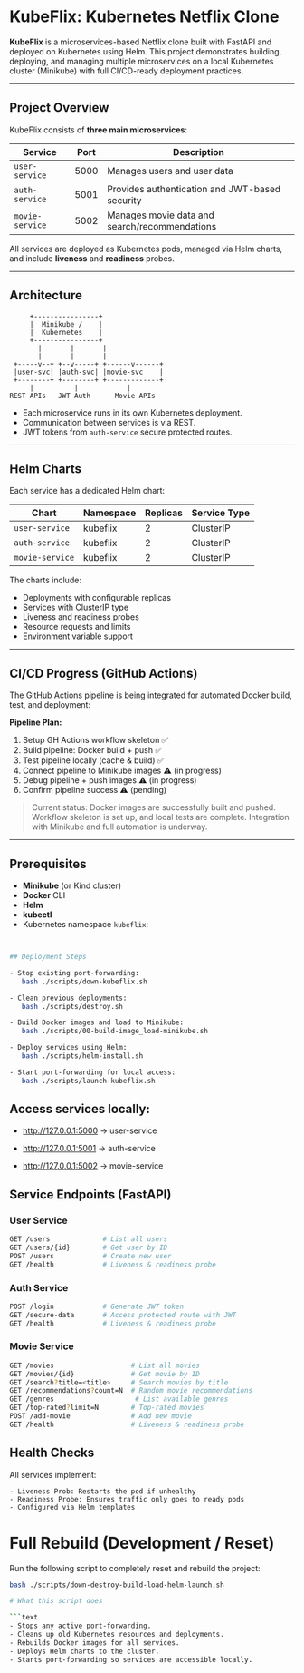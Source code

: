 # KubeFlix: Kubernetes Netflix Clone

**KubeFlix** is a microservices-based Netflix clone built with FastAPI and deployed on Kubernetes using Helm. This project demonstrates building, deploying, and managing multiple microservices on a local Kubernetes cluster (Minikube) with full CI/CD-ready deployment practices.

---

## Project Overview

KubeFlix consists of **three main microservices**:

| Service       | Port | Description                                      |
|---------------|------|--------------------------------------------------|
| `user-service`| 5000 | Manages users and user data                      |
| `auth-service`| 5001 | Provides authentication and JWT-based security |
| `movie-service`| 5002 | Manages movie data and search/recommendations  |

All services are deployed as Kubernetes pods, managed via Helm charts, and include **liveness** and **readiness** probes.

---

## Architecture

         +----------------+
         |  Minikube /    |
         |  Kubernetes    |
         +----------------+
           |       |       |
           |       |       |
     +-----v--+ +--v-----+ +------v------+
     |user-svc| |auth-svc| |movie-svc    |
     +--------+ +--------+ +-------------+
         |          |            |
    REST APIs   JWT Auth      Movie APIs


- Each microservice runs in its own Kubernetes deployment.
- Communication between services is via REST.
- JWT tokens from `auth-service` secure protected routes.

---

## Helm Charts

Each service has a dedicated Helm chart:

| Chart             | Namespace | Replicas | Service Type |
|------------------|-----------|----------|--------------|
| `user-service`    | kubeflix  | 2        | ClusterIP    |
| `auth-service`    | kubeflix  | 2        | ClusterIP    |
| `movie-service`   | kubeflix  | 2        | ClusterIP    |

The charts include:
- Deployments with configurable replicas
- Services with ClusterIP type
- Liveness and readiness probes
- Resource requests and limits
- Environment variable support

---

## CI/CD Progress (GitHub Actions)

The GitHub Actions pipeline is being integrated for automated Docker build, test, and deployment:

**Pipeline Plan:**

1. Setup GH Actions workflow skeleton ✅
2. Build pipeline: Docker build + push ✅
3. Test pipeline locally (cache & build) ✅
4. Connect pipeline to Minikube images ⚠️ (in progress)
5. Debug pipeline + push images ⚠️ (in progress)
6. Confirm pipeline success ⚠️ (pending)

> Current status: Docker images are successfully built and pushed. Workflow skeleton is set up, and local tests are complete. Integration with Minikube and full automation is underway.

---

## Prerequisites

- **Minikube** (or Kind cluster)
- **Docker** CLI
- **Helm**
- **kubectl**
- Kubernetes namespace `kubeflix`:

```bash kubectl create ns kubeflix


## Deployment Steps

- Stop existing port-forwarding:
   bash ./scripts/down-kubeflix.sh 

- Clean previous deployments:
   bash ./scripts/destroy.sh

- Build Docker images and load to Minikube:
   bash ./scripts/00-build-image_load-minikube.sh

- Deploy services using Helm:
   bash ./scripts/helm-install.sh

- Start port-forwarding for local access:
   bash ./scripts/launch-kubeflix.sh
```

## Access services locally:

- http://127.0.0.1:5000 → user-service

- http://127.0.0.1:5001 → auth-service

- http://127.0.0.1:5002 → movie-service

## Service Endpoints (FastAPI)

### User Service
```bash
GET /users             # List all users
GET /users/{id}        # Get user by ID
POST /users            # Create new user
GET /health            # Liveness & readiness probe 
```

### Auth Service
```bash
POST /login            # Generate JWT token
GET /secure-data       # Access protected route with JWT
GET /health            # Liveness & readiness probe 
```

### Movie Service
```bash
GET /movies                   # List all movies
GET /movies/{id}              # Get movie by ID
GET /search?title=<title>     # Search movies by title
GET /recommendations?count=N  # Random movie recommendations
GET /genres                    # List available genres
GET /top-rated?limit=N        # Top-rated movies
POST /add-movie               # Add new movie
GET /health                   # Liveness & readiness probe
```

## Health Checks
All services implement:

    - Liveness Prob: Restarts the pod if unhealthy
    - Readiness Probe: Ensures traffic only goes to ready pods
    - Configured via Helm templates

# Full Rebuild (Development / Reset)

Run the following script to completely reset and rebuild the project:

```bash
bash ./scripts/down-destroy-build-load-helm-launch.sh

# What this script does

```text
- Stops any active port-forwarding.
- Cleans up old Kubernetes resources and deployments.
- Rebuilds Docker images for all services.
- Deploys Helm charts to the cluster.
- Starts port-forwarding so services are accessible locally.
